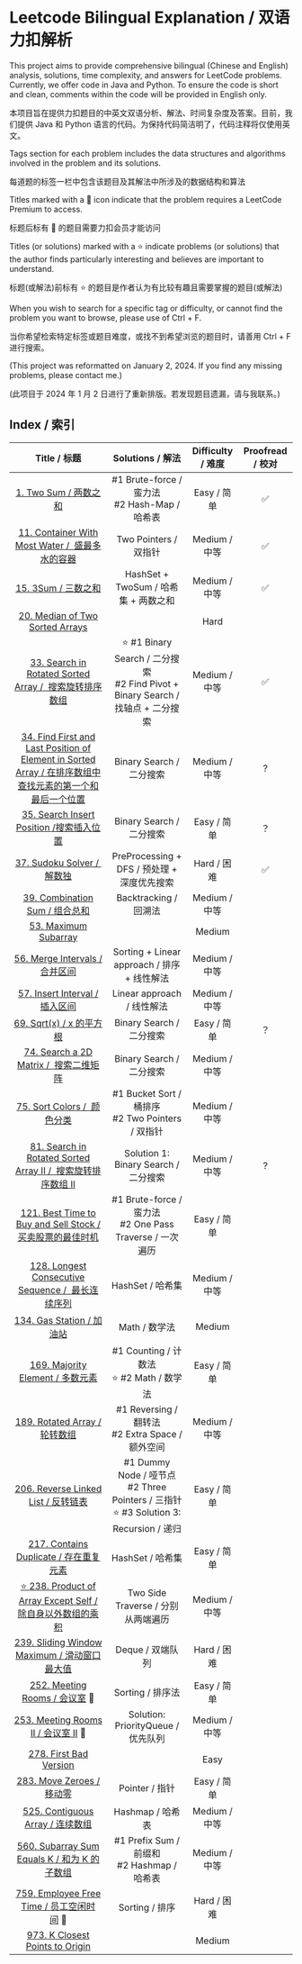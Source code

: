 # Leetcode Bilingual Explanation / 双语力扣解析

This project aims to provide comprehensive bilingual (Chinese and English) analysis, solutions, time complexity, and answers for LeetCode problems. Currently, we offer code in Java and Python. To ensure the code is short and clean, comments within the code will be provided in English only.

本项目旨在提供力扣题目的中英文双语分析、解法、时间复杂度及答案。目前，我们提供 Java 和 Python 语言的代码。为保持代码简洁明了，代码注释将仅使用英文。

Tags section for each problem includes the data structures and algorithms involved in the problem and its solutions.

每道题的标签一栏中包含该题目及其解法中所涉及的数据结构和算法

Titles marked with a 🔐 icon indicate that the problem requires a LeetCode Premium to access.

标题后标有 🔐 的题目需要力扣会员才能访问

Titles (or solutions) marked with a ⭐️ indicate problems (or solutions) that the author finds particularly interesting and believes are important to understand.

标题(或解法)前标有 ⭐️ 的题目是作者认为有比较有趣且需要掌握的题目(或解法)

When you wish to search for a specific tag or difficulty, or cannot find the problem you want to browse, please use of Ctrl + F.

当你希望检索特定标签或题目难度，或找不到希望浏览的题目时，请善用 Ctrl + F 进行搜索。

(This project was reformatted on January 2, 2024. If you find any missing problems, please contact me.)

(此项目于 2024 年 1 月 2 日进行了重新排版。若发现题目遗漏，请与我联系。)

## Index / 索引

|                                                                                    Title / 标题                                                                                    |                                          Solutions / 解法                                          | Difficulty / 难度 | Proofread / 校对 |
| :---------------------------------------------------------------------------------------------------------------------------------------------------------------------------------: | :-------------------------------------------------------------------------------------------------: | :---------------: | :--------------: |
|                                                                   [1. Two Sum / 两数之和](/Solution/0001_Two_Sum.md)                                                                   |                         #1 Brute-force / 蛮力法<br />#2 Hash-Map / 哈希表                         |    Easy / 简单    |        ✅        |
|                                            [11. Container With Most Water /  盛最多水的容器](/Solution/0011_Container_With_Most_Water.md)                                            |                                        Two Pointers / 双指针                                        |   Medium / 中等   |        ✅        |
|                                                                     [15. 3Sum / 三数之和](/Solution/0015_3Sum.md)                                                                     |                                HashSet + TwoSum / 哈希集 + 两数之和                                |   Medium / 中等   |        ✅        |
|                                                                          [20. Median of Two Sorted Arrays]()                                                                          |                                                                                                    |       Hard       |                  |
|                                      [33. Search in Rotated Sorted Array /  搜索旋转排序数组](/Solution/0033_Search_in_Rotated_Sorted_Array.md)                                      |      ⭐️ #1 Binary Search / 二分搜索<br />#2 Find Pivot + Binary Search / 找轴点 + 二分搜索      |   Medium / 中等   |        ✅        |
| [34. Find First and Last Position of Element in Sorted Array / 在排序数组中查找元素的第一个和最后一个位置](/Solution/0034_Find_First_and_Last_Position_of_Element_in_Sorted_Array.md) |                                      Binary Search / 二分搜索                                      |   Medium / 中等   |        ?        |
|                                                  [35. Search Insert Position /搜索插入位置](/Solution/0035_Search_Insert_Position.md)                                                  |                                      Binary Search / 二分搜索                                      |    Easy / 简单    |        ？        |
|                                                            [37. Sudoku Solver /  解数独](/Solution/0037_Sudoku_Solver.md)                                                            |                             PreProcessing + DFS / 预处理 + 深度优先搜索                             |    Hard / 困难    |        ✅        |
|                                                          [39. Combination Sum / 组合总和](/Solution/0039_Combination_Sum.md)                                                          |                                        Backtracking / 回溯法                                        |   Medium / 中等   |                  |
|                                                               [53. Maximum Subarray](Solution/0053_Maximum_Subarray.md)                                                               |                                                                                                    |      Medium      |                  |
|                                                          [56. Merge Intervals / 合并区间](/Solution/0056_Merge_Intervals.md)                                                          |                             Sorting + Linear approach / 排序 + 线性解法                             |   Medium / 中等   |                  |
|                                                          [57. Insert Interval / 插入区间](/Solution/0057_Insert_Interval.md)                                                          |                                     Linear approach / 线性解法                                     |   Medium / 中等   |                  |
|                                                                 [69. Sqrt(x) / x 的平方根](/Solution/0069_Sqrt(x).md)                                                                 |                                      Binary Search / 二分搜索                                      |    Easy / 简单    |        ？        |
|                                                    [74. Search a 2D Matrix /  搜索二维矩阵](/Solution/0074_Search_a_2D_Matrix.md)                                                    |                                      Binary Search / 二分搜索                                      |   Medium / 中等   |                  |
|                                                             [75. Sort Colors /  颜色分类](/Solution/0075_Sort_Colors.md)                                                             |                       #1 Bucket Sort / 桶排序<br />#2 Two Pointers / 双指针                       |   Medium / 中等   |                  |
|                                 [81. Search in Rotated Sorted Array II /  搜索旋转排序数组 II](/Solution/0081_Search_in_Rotated_Sorted_Array_II.md)                                 |                                Solution 1: Binary Search / 二分搜索                                |   Medium / 中等   |        ?        |
|                                     [121. Best Time to Buy and Sell Stock / 买卖股票的最佳时机](/Solution/0121_Best_Time_to_Buy_and_Sell_Stock.md)                                     |                   #1 Brute-force / 蛮力法<br />#2 One Pass Traverse / 一次遍历                   |    Easy / 简单    |                  |
|                                         [128. Longest Consecutive Sequence /  最长连续序列](/Solution/0128_Longest_Consecutive_Sequence.md)                                         |                                          HashSet / 哈希集                                          |   Medium / 中等   |                  |
|                                                              [134. Gas Station / 加油站](/Solution/0134_Gas_Station.md)                                                              |                                            Math / 数学法                                            |      Medium      |                  |
|                                                         [169. Majority Element / 多数元素](/Solution/0169_Majority_Element.md)                                                         |                         #1 Counting / 计数法<br />⭐️ #2 Math / 数学法                         |    Easy / 简单    |                  |
|                                                            [189. Rotated Array / 轮转数组](/Solution/0189_Rotated_Array.md)                                                            |                        #1 Reversing / 翻转法<br />#2 Extra Space / 额外空间                        |   Medium / 中等   |                  |
|                                                     [206. Reverse Linked List / 反转链表](/Solution/0206_Reverse_Linked_List.md)                                                     | #1 Dummy Node / 哑节点<br />#2 Three Pointers / 三指针<br />⭐️ #3 Solution 3: Recursion / 递归 |    Easy / 简单    |                  |
|                                                     [217. Contains Duplicate / 存在重复元素](/Solution/0217_Contains_Duplicate.md)                                                     |                                          HashSet / 哈希集                                          |    Easy / 简单    |                  |
|                                    [⭐️ 238. Product of Array Except Self / 除自身以外数组的乘积](/Solution/0238_Product_of_Array_Except_Self.md)                                    |                                 Two Side Traverse / 分别从两端遍历                                 |   Medium / 中等   |                  |
|                                               [239. Sliding Window Maximum / 滑动窗口最大值](/Solution/0239_Sliding_Window_Maximum.md)                                               |                                          Deque / 双端队列                                          |    Hard / 困难    |                  |
|                                                          [252. Meeting Rooms / 会议室](/Solution/0252_Meeting_Rooms.md) 🔐                                                          |                                          Sorting / 排序法                                          |    Easy / 简单    |                  |
|                                                      [253. Meeting Rooms II / 会议室 II](/Solution/0253_Meeting_Rooms_II.md) 🔐                                                      |                                 Solution: PriorityQueue / 优先队列                                 |   Medium / 中等   |                  |
|                                                             [278. First Bad Version](/Solution/0278_First_Bad_Version.md)                                                             |                                                                                                    |       Easy       |                  |
|                                                               [283. Move Zeroes / 移动零](/Solution/0283_Move_Zeroes.md)                                                               |                                           Pointer / 指针                                           |    Easy / 简单    |                  |
|                                                        [525. Contiguous Array / 连续数组](/Solution/0525_Contiguous_Array.md)                                                        |                                          Hashmap / 哈希表                                          |   Medium / 中等   |                  |
|                                                [560. Subarray Sum Equals K / 和为 K 的子数组](/Solution/0560_Subarray_Sum_Equals_K.md)                                                |                          #1 Prefix Sum / 前缀和<br />#2 Hashmap / 哈希表                          |   Medium / 中等   |                  |
|                                                  [759. Employee Free Time / 员工空闲时间](/Solution/0759_Employee_Free_Time.md) 🔐                                                  |                                           Sorting / 排序                                           |    Hard / 困难    |                  |
|                                                     [973. K Closest Points to Origin](/Solution/0973_K_Close_Points_To_Origin.md)                                                     |                                                                                                    |      Medium      |                  |
